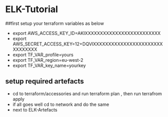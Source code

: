# ELK-Tutorial
##first setup your terraform variables as below
- export AWS_ACCESS_KEY_ID=AKIXXXXXXXXXXXXXXXXXXXXXXXXX
- export AWS_SECRET_ACCESS_KEY=12+DQVlXXXXXXXXXXXXXXXXXXXXXXXXXXXXXXX
- export TF_VAR_profile=yours
- export TF_VAR_region=eu-west-2
- export TF_VAR_key_name=yourkey


## setup required artefacts
- cd to  terraform/accessories and run terraform plan , then run terrafrom apply
- if all goes well cd to network and do the same
- next to ELK-Artefacts

